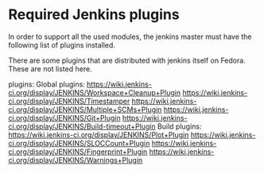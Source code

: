 Required Jenkins plugins
========================

In order to support all the used modules, the jenkins master
must have the following list of plugins installed.

There are some plugins that are distributed with jenkins itself
on Fedora. These are not listed here.

plugins:
    Global plugins:
        https://wiki.jenkins-ci.org/display/JENKINS/Workspace+Cleanup+Plugin
        https://wiki.jenkins-ci.org/display/JENKINS/Timestamper
        https://wiki.jenkins-ci.org/display/JENKINS/Multiple+SCMs+Plugin
        https://wiki.jenkins-ci.org/display/JENKINS/Git+Plugin
        https://wiki.jenkins-ci.org/display/JENKINS/Build-timeout+Plugin
    Build plugins:
        https://wiki.jenkins-ci.org/display/JENKINS/Plot+Plugin
        https://wiki.jenkins-ci.org/display/JENKINS/SLOCCount+Plugin
        https://wiki.jenkins-ci.org/display/JENKINS/Fingerprint+Plugin
        https://wiki.jenkins-ci.org/display/JENKINS/Warnings+Plugin

